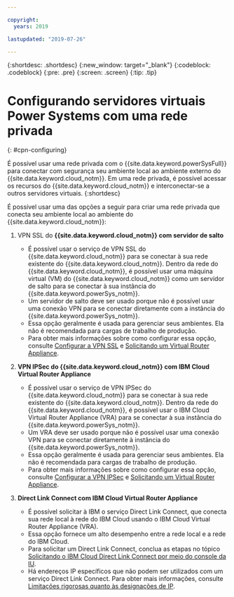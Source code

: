 ```yaml
---

copyright:
  years: 2019

lastupdated: "2019-07-26"

---
```


{:shortdesc: .shortdesc}
{:new_window: target="_blank"}
{:codeblock: .codeblock}
{:pre: .pre}
{:screen: .screen}
{:tip: .tip}

# Configurando servidores virtuais Power Systems com uma rede privada
{: #cpn-configuring}

É possível usar uma rede privada com o {{site.data.keyword.powerSysFull}} para conectar com segurança seu ambiente local ao ambiente externo do {{site.data.keyword.cloud_notm}}. Em uma rede privada, é possível acessar os recursos do {{site.data.keyword.cloud_notm}} e interconectar-se a outros servidores virtuais.
{:shortdesc}

É possível usar uma das opções a seguir para criar uma rede privada que conecta seu ambiente local ao ambiente do {{site.data.keyword.cloud_notm}}:

1. VPN SSL do **{{site.data.keyword.cloud_notm}} com servidor de salto**
   * É possível usar o serviço de VPN SSL do {{site.data.keyword.cloud_notm}} para se conectar à sua rede existente do {{site.data.keyword.cloud_notm}}. Dentro da rede do {{site.data.keyword.cloud_notm}}, é possível usar uma máquina virtual (VM) do {{site.data.keyword.cloud_notm}} como um servidor de salto para se conectar à sua instância do {{site.data.keyword.powerSys_notm}}.
   * Um servidor de salto deve ser usado porque não é possível usar uma conexão VPN para se conectar diretamente com a instância do {{site.data.keyword.powerSys_notm}}.
   * Essa opção geralmente é usada para gerenciar seus ambientes. Ela não é recomendada para cargas de trabalho de produção.
   * Para obter mais informações sobre como configurar essa opção, consulte [Configurar a VPN SSL](/docs/infrastructure/iaas-vpn?topic=VPN-setup-ssl-vpn-connections) e [Solicitando um Virtual Router Appliance](/docs/infrastructure/virtual-router-appliance?topic=virtual-router-appliance-getting-started#order-vra).

2. **VPN IPSec do {{site.data.keyword.cloud_notm}} com IBM Cloud Virtual Router Appliance**
   * É possível usar o serviço de VPN IPSec do {{site.data.keyword.cloud_notm}} para se conectar à sua rede existente do {{site.data.keyword.cloud_notm}}. Dentro da rede do {{site.data.keyword.cloud_notm}}, é possível usar o IBM Cloud Virtual Router Appliance (VRA) para se conectar à sua instância do {{site.data.keyword.powerSys_notm}}.
   * Um VRA deve ser usado porque não é possível usar uma conexão VPN para se conectar diretamente à instância do {{site.data.keyword.powerSys_notm}}.
   * Essa opção geralmente é usada para gerenciar seus ambientes. Ela não é recomendada para cargas de trabalho de produção.
   * Para obter mais informações sobre como configurar essa opção, consulte [Configurar a VPN IPSec](/docs/infrastructure/iaas-vpn?topic=VPN-setup-ipsec-vpn) e [Solicitando um Virtual Router Appliance](/docs/infrastructure/virtual-router-appliance?topic=virtual-router-appliance-getting-started#order-vra).

3. **Direct Link Connect com IBM Cloud Virtual Router Appliance**
   * É possível solicitar à IBM o serviço Direct Link Connect, que conecta sua rede local à rede do IBM Cloud usando o IBM Cloud Virtual Router Appliance (VRA).
   * Essa opção fornece um alto desempenho entre a rede local e a rede do IBM Cloud.
   * Para solicitar um Direct Link Connect, conclua as etapas no tópico [Solicitando o IBM Cloud Direct Link Connect por meio do console da IU](/docs/infrastructure/power-iaas?topic=power-iaas-ordering-direct-link-connect).
   * Há endereços IP específicos que não podem ser utilizados com um serviço Direct Link Connect. Para obter mais informações, consulte [Limitações rigorosas quanto às designações de IP](/docs/infrastructure/direct-link?topic=direct-link-configure-ibm-cloud-direct-link#strict-limitations-on-ip-assignments).
